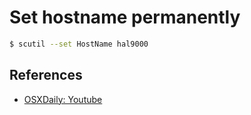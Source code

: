 # Set hostname permanently

```bash
$ scutil --set HostName hal9000
```

## References

- [OSXDaily: Youtube](https://www.youtube.com/watch?v=j7BhXkKbfe0)
